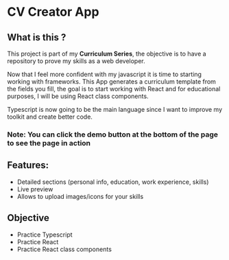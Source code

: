 # CV Creator App

## What is this ?

This project is part of my **Curriculum Series**, the objective is to have a repository to prove my skills as a web developer.

Now that I feel more confident with my javascript it is time to starting working with frameworks.
This App generates a curriculum template from the fields you fill, the goal is to start working with React and for educational purposes, I will be using React class components.

Typescript is now going to be the main language since I want to improve my toolkit and create better code.

### Note: You can click the demo button at the bottom of the page to see the page in action

## Features:

- Detailed sections (personal info, education, work experience, skills)
- Live preview
- Allows to upload images/icons for your skills

## Objective

- Practice Typescript
- Practice React
- Practice React class components
